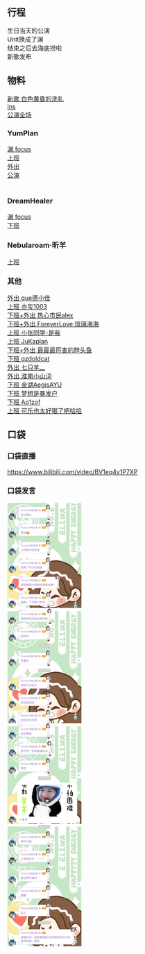 ## 行程
生日当天的公演<br>
Unit换成了渊<br>
结束之后去海底捞啦<br>
新歌发布

## 物料
[新歌 白色黄昏的洗礼](https://music.163.com/#/song?id=1881318348)<br>
[ins](https://www.instagram.com/p/CUPrbmuF1C4/?utm_source=ig_web_copy_link)<br>
[公演全场](https://www.bilibili.com/video/BV1oQ4y1r7z7)
### YumPlan
[渊 focus](https://weibo.com/7335378002/KzR0KvLtz)<br>
[上班](https://weibo.com/7335378002/KzPh1fWMD)<br>
[外出](https://weibo.com/7335378002/KzYgGfjfa)<br>
[公演](https://weibo.com/1856999022/KA7BR1pU3)<br>
[]()<br>
### DreamHealer
[渊 focus](https://weibo.com/6375088879/KzQir8nfA)<br>
[下班](https://weibo.com/6375088879/KzP5vE4MV)<br>
### Nebularoam·昕羊
[上班](https://weibo.com/7584954147/KzPWg9yA4)<br>
### 其他
[外出 que德小佳](https://weibo.com/6686133718/KA045kEH9)<br>
[上班 亦玺1003](https://weibo.com/7410340783/KA4rbfUNg)<br>
[下班+外出 热心市民alex](https://weibo.com/2971625284/KzRlg3csV)<br>
[下班+外出 ForeverLove·琉璃海海](https://weibo.com/7610635463/KzRdxoy5N)<br>
[上班 小张同学-是我](http://t.cn/A6MqhHK7)<br>
[上班 JuKaplan](http://t.cn/A6MqhHoF)<br>
[下班+外出 最最最厉害的胖头鱼](http://t.cn/A6MqhHKh)<br>
[下班 qzdoldcat](http://t.cn/A6MqhHKU)<br>
[外出 七只羊__](http://t.cn/A6MqhHos)<br>
[外出 淮南小山词](http://t.cn/A6MqhHKz)<br>
[下班 金湖AegisAYU](http://t.cn/A6MqhHKw)<br>
[下班 梦想是暴发户](http://t.cn/A6MyegeA)<br>
[下班 Ao1zof](http://t.cn/A6MqhHKb)<br>
[上班 可乐也太好喝了吧哈哈](http://t.cn/A6MqhHKT)<br>

## 口袋
### 口袋直播
https://www.bilibili.com/video/BV1eq4y1P7XP
### 口袋发言
![口袋发言](./pocket48/imgs/messages1.jpeg)<br>